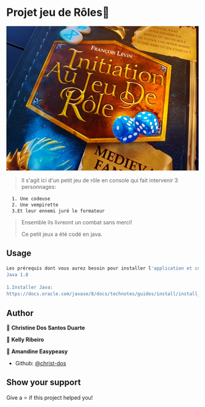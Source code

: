 <h1>Projet jeu de Rôles👋</h1>

![](https://github.com/christ-dos/IDP_Jeu_de_roles/blob/develop/images/img_jeuDeRolejpg.jpg)

>Il s'agit ici d'un petit jeu de rôle en console qui fait intervenir 3 personnages: 

      1. Une codeuse
      2. Une vempirette
      3.Et leur ennemi juré le formateur
      
> Ensemble ils livreont un combat sans merci!
>
>Ce petit jeux a été codé en java.

## Usage

```sh
Les prérequis dont vous aurez besoin pour installer l'application et comment les installer :
Java 1.8

1.Installer Java:
https://docs.oracle.com/javase/8/docs/technotes/guides/install/install_overview.html

```

## Author

👤 **Christine Dos Santos Duarte**

👤 **Kelly Ribeiro**

👤 **Amandine Easypeasy**

* Github: [@christ-dos](https://github.com/christ-dos)

## Show your support

Give a ⭐️ if this project helped you!

